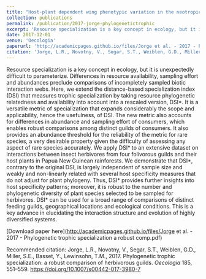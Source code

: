 ```yaml
---
title: "Host-plant dependent wing phenotypic variation in the neotropical butterfly *Heliconius erato*"
collection: publications
permalink: /publication/2017-jorge-phylogenetictrophic
excerpt: 'Resource specialization is a key concept in ecology, but it is unexpectedly difficult to parameterize. Differences in resource availability, sampling effort and abundances preclude comparisons of incompletely sampled biotic interaction webs. Here, we extend the distance-based specialization index (DSI) that measures trophic specialization by taking resource phylogenetic relatedness and availability into account into a rescaled version, DSI\*.'
date: 2017-12-01
venue: 'Oecologia'
paperurl: 'http://academicpages.github.io/files/Jorge et al. - 2017 - Phylogenetic trophic specialization a robust comp.pdf'
citation: 'Jorge, L.R., Novotny, V., Segar, S.T., Weiblen, G.D., Miller, S.E., Basset, Y., Lewinsohn, T.M., 2017. Phylogenetic trophic specialization: a robust comparison of herbivorous guilds. *Oecologia* 185, 551–559.'
---
```


Resource specialization is a key concept in ecology, but it is unexpectedly difficult to parameterize. Differences in resource availability, sampling effort and abundances preclude comparisons of incompletely sampled biotic interaction webs. Here, we extend the distance-based specialization index (DSI) that measures trophic specialization by taking resource phylogenetic relatedness and availability into account into a rescaled version, DSI\*. It is a versatile metric of specialization that expands considerably the scope and applicability, hence the usefulness, of DSI. The new metric also accounts for differences in abundance and sampling effort of consumers, which enables robust comparisons among distinct guilds of consumers. It also provides an abundance threshold for the reliability of the metric for rare species, a very desirable property given the difficulty of assessing any aspect of rare species accurately. We apply DSI* to an extensive dataset on interactions between insect herbivores from four folivorous guilds and their host plants in Papua New Guinean rainforests. We demonstrate that DSI\*, contrary to the original DSI, is largely independent of sample size and weakly and non-linearly related with several host specificity measures that do not adjust for plant phylogeny. Thus, DSI\* provides further insights into host specificity patterns; moreover, it is robust to the number and phylogenetic diversity of plant species selected to be sampled for herbivores. DSI* can be used for a broad range of comparisons of distinct feeding guilds, geographical locations and ecological conditions. This is a key advance in elucidating the interaction structure and evolution of highly diversified systems.

[Download paper here](http://academicpages.github.io/files/Jorge et al. - 2017 - Phylogenetic trophic specialization a robust comp.pdf)

Recommended citation: Jorge, L.R., Novotny, V., Segar, S.T., Weiblen, G.D., Miller, S.E., Basset, Y., Lewinsohn, T.M., 2017. Phylogenetic trophic specialization: a robust comparison of herbivorous guilds. *Oecologia* 185, 551–559. https://doi.org/10.1007/s00442-017-3980-7
